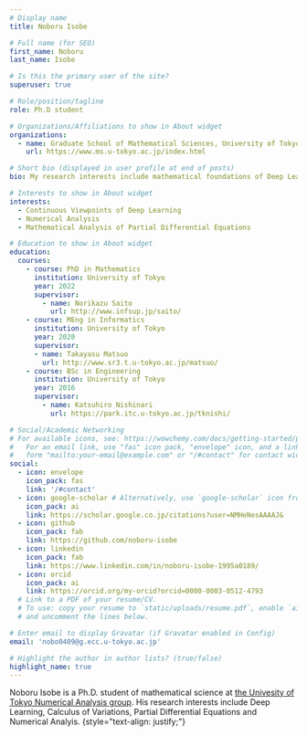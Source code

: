 ```yaml
---
# Display name
title: Noboru Isobe

# Full name (for SEO)
first_name: Noboru
last_name: Isobe

# Is this the primary user of the site?
superuser: true

# Role/position/tagline
role: Ph.D student

# Organizations/Affiliations to show in About widget
organizations:
  - name: Graduate School of Mathematical Sciences, University of Tokyo
    url: https://www.ms.u-tokyo.ac.jp/index.html

# Short bio (displayed in user profile at end of posts)
bio: My research interests include mathematical foundations of Deep Learning.

# Interests to show in About widget
interests:
  - Continuous Viewpoints of Deep Learning
  - Numerical Analysis
  - Mathematical Analysis of Partial Differential Equations

# Education to show in About widget
education:
  courses:
    - course: PhD in Mathematics
      institution: University of Tokyo
      year: 2022
      supervisor: 
        - name: Norikazu Saito
          url: http://www.infsup.jp/saito/
    - course: MEng in Informatics
      institution: University of Tokyo
      year: 2020
      supervisor: 
      - name: Takayasu Matsuo
        url: http://www.sr3.t.u-tokyo.ac.jp/matsuo/
    - course: BSc in Engineering
      institution: University of Tokyo
      year: 2016
      supervisor: 
        - name: Katsuhiro Nishinari
          url: https://park.itc.u-tokyo.ac.jp/tknishi/

# Social/Academic Networking
# For available icons, see: https://wowchemy.com/docs/getting-started/page-builder/#icons
#   For an email link, use "fas" icon pack, "envelope" icon, and a link in the
#   form "mailto:your-email@example.com" or "/#contact" for contact widget.
social:
  - icon: envelope
    icon_pack: fas
    link: '/#contact'
  - icon: google-scholar # Alternatively, use `google-scholar` icon from `ai` icon pack
    icon_pack: ai
    link: https://scholar.google.co.jp/citations?user=NMHeNesAAAAJ&
  - icon: github
    icon_pack: fab
    link: https://github.com/noboru-isobe
  - icon: linkedin
    icon_pack: fab
    link: https://www.linkedin.com/in/noboru-isobe-1995a0189/
  - icon: orcid
    icon_pack: ai
    link: https://orcid.org/my-orcid?orcid=0000-0003-0512-4793
  # Link to a PDF of your resume/CV.
  # To use: copy your resume to `static/uploads/resume.pdf`, enable `ai` icons in `params.yaml`,
  # and uncomment the lines below.

# Enter email to display Gravatar (if Gravatar enabled in Config)
email: 'nobo0409@g.ecc.u-tokyo.ac.jp'

# Highlight the author in author lists? (true/false)
highlight_name: true
---
```


Noboru Isobe is a Ph.D. student of mathematical science at [the Univesity of Tokyo Numerical Analysis group](https://sites.google.com/g.ecc.u-tokyo.ac.jp/utms-nag/%E3%83%9B%E3%83%BC%E3%83%A0?authuser=0). His research interests include Deep Learning, Calculus of Variations, Partial Differential Equations and Numerical Analyis.
{style="text-align: justify;"}
